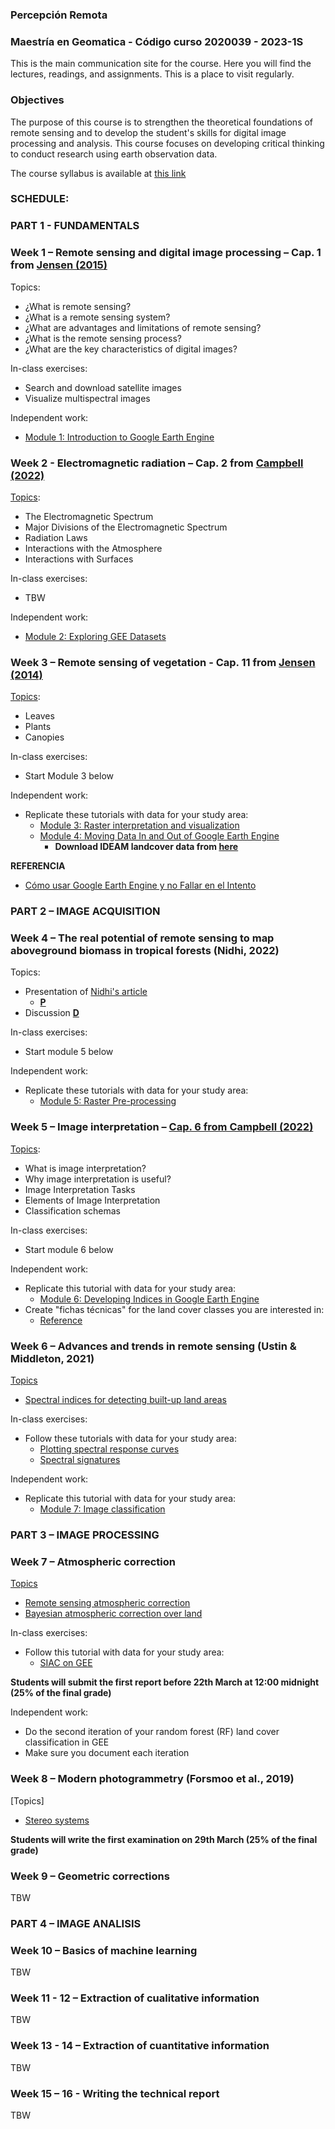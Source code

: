 ### Percepción Remota 
### Maestría en Geomatica - Código curso 2020039 - 2023-1S 

This is the main communication site for the course. Here you will find the lectures, readings, and assignments. This is a place to visit regularly.

### Objectives

The purpose of this course is to strengthen the theoretical foundations of remote sensing and to develop the student's skills for digital image processing and analysis. This course focuses on developing critical thinking to conduct research using earth observation data.

The course syllabus is available at [this link](https://drive.google.com/file/d/1fSnBiRW1QKYZwPiZF9AVkP8oaai-_3eA/view?usp=sharing)

### SCHEDULE:

### **PART 1 - FUNDAMENTALS**

### Week 1 – Remote sensing and digital image processing – Cap. 1 from [Jensen (2015)](https://drive.google.com/file/d/1iW6mQWtT65H3QMhD9Lp7vsg7qG3mbNr1/view?usp=sharing) 

Topics:
-	¿What is remote sensing?
-	¿What is a remote sensing system?
-	¿What are advantages and limitations of remote sensing?
-	¿What is the remote sensing process?
-	¿What are the key characteristics of digital images?

In-class exercises:
-	Search and download satellite images
-	Visualize multispectral images

Independent work:
   - [Module 1: Introduction to Google Earth Engine](https://ecodata.nrel.colostate.edu/gdpe-gee-remote-sensing-lessons/module1.html)

###  Week 2 -  Electromagnetic radiation – Cap. 2 from [Campbell (2022)](https://drive.google.com/file/d/1CA7t5ehkzQUw273opW9M0TPeuqUubdER/view?usp=sharing) 

[Topics](https://drive.google.com/file/d/1U3XPzI5oXUYxaWCQkeFxQFRBJ3AwTjNE/view?usp=share_link):
- The Electromagnetic Spectrum
- Major Divisions of the Electromagnetic Spectrum 
- Radiation Laws
- Interactions with the Atmosphere
- Interactions with Surfaces


In-class exercises:
- TBW

Independent work:
- [Module 2: Exploring GEE Datasets](https://ecodata.nrel.colostate.edu/gdpe-gee-remote-sensing-lessons/module2.html)

###  Week 3 – Remote sensing of vegetation - Cap. 11 from [Jensen (2014)](https://drive.google.com/file/d/1vUJqOo5mWqGhLYMSM4BGcWOf4G8La53D/view?usp=sharing)

[Topics](https://drive.google.com/file/d/1Tg3QqoOSR336ND3BhIU-3cY5Vt0DE4cq/view?usp=sharing):
- Leaves
- Plants
- Canopies

In-class exercises:
- Start Module 3 below

Independent work:
- Replicate these tutorials with data for your study area:
  - [Module 3: Raster interpretation and visualization](https://ecodata.nrel.colostate.edu/gdpe-gee-remote-sensing-lessons/module3.html)
  - [Module 4: Moving Data In and Out of Google Earth Engine](https://ecodata.nrel.colostate.edu/gdpe-gee-remote-sensing-lessons/module4-interoperability.html)
    - **Download IDEAM landcover data from [here](http://www.ideam.gov.co/capas-geo)**

**REFERENCIA**
- [Cómo usar Google Earth Engine y no Fallar en el Intento](https://www.ciga.unam.mx/publicaciones/images/abook_file/9789585183551-Como-usar-Google-Earth-Engine-y-no-fallar-en-el-intento.pdf)

###  **PART 2 – IMAGE ACQUISITION**

### Week 4 – The real potential of remote sensing to map aboveground biomass in tropical forests (Nidhi, 2022)

Topics:
- Presentation of [Nidhi's article](https://drive.google.com/file/d/1saU8AsPL0T2KgWoVRXJ4k2gb_MjiYw8D/view?usp=sharing)
  - [**P**](https://drive.google.com/file/d/1qEFSSLKdGK_rB45JcbYEpC8wmW4Oyfq1/view?usp=sharing)
- Discussion                     [**D**](https://drive.google.com/file/d/1oOVo5Nro2cS_-DQnYmSCBxW2I5eE81oD/view)                                              

In-class exercises:
- Start module 5 below

Independent work:
- Replicate these tutorials with data for your study area:
  - [Module 5: Raster Pre-processing](https://ecodata.nrel.colostate.edu/gdpe-gee-remote-sensing-lessons/module5.html)

###  Week 5 – Image interpretation  – [Cap. 6 from Campbell (2022)](https://drive.google.com/file/d/1rJ6hrQpt0PlAzlyAkw9mvi7IY7b5ha69/view?usp=sharing)

[Topics](https://drive.google.com/file/d/1CyTkZSLbzQi6CMdA_ihJZx39OO9K1MaD/view?usp=sharing):
-  What is image interpretation?
-  Why image interpretation is useful?
-  Image Interpretation Tasks
-  Elements of Image Interpretation
-  Classification schemas

In-class exercises:
- Start module 6 below

Independent work:
- Replicate this tutorial with data for your study area:
  - [Module 6: Developing Indices in Google Earth Engine](https://ecodata.nrel.colostate.edu/gdpe-gee-remote-sensing-lessons/module6.html)
- Create "fichas técnicas" for the land cover classes you are interested in:
  - [Reference](https://siatac.co/Documentos/simcoba/coberturas_100k/publicaciones/Fichas%20de%20Patrones%20coberturas%202002.pdf)


### Week 6 – Advances and trends in remote sensing  (Ustin & Middleton, 2021)

[Topics](https://drive.google.com/file/d/1A0i_U7P6kG-cD6Ci6T_NCeyLPU8WE5CB/view?usp=sharing)
- [Spectral indices for detecting built-up land areas](https://drive.google.com/file/d/1SuFdsBnsXNbGfl8nUCjcqyCz_ykaVEhg/view?usp=sharing)

In-class exercises:
- Follow these tutorials with data for your study area:
  - [Plotting spectral response curves](https://github.com/geospatialeco/GEARS/blob/master/Intro_RS_Lab6.md)
  - [Spectral signatures](https://mygeoblog.com/2018/09/28/spectral-signature-sentinel-2/)


Independent work:
- Replicate this tutorial with data for your study area:
  - [Module 7: Image classification](https://ecodata.nrel.colostate.edu/gdpe-gee-remote-sensing-lessons/module7.html)

###  **PART 3 – IMAGE PROCESSING**

###  Week 7 – Atmospheric correction

[Topics](https://drive.google.com/file/d/1sTZbK78LIFN2193e7B9hdrK79SJFHfve/view?usp=sharing)
- [Remote sensing atmospheric correction](https://drive.google.com/file/d/1ddXi-7a5Z-_bnSRTo5qhUBUeWGhrRO0W/view?usp=sharing)
- [Bayesian atmospheric correction over land](https://gmd.copernicus.org/articles/15/7933/2022/)

In-class exercises:
- Follow this tutorial with data for your study area:
  - [SIAC on GEE](https://github.com/MarcYin/SIAC_GEE)

**Students  will submit the first report before 22th March at 12:00 midnight (25% of the final grade)**

Independent work:
- Do the second iteration of your random forest (RF) land cover classification in GEE
- Make sure you document each iteration

### Week 8 – Modern photogrammetry (Forsmoo et al., 2019) 

[Topics]
- [Stereo systems](https://web.stanford.edu/class/cs231a/course_notes/04-stereo-systems.pdf)

**Students  will write the first examination on 29th March (25% of the final grade)**

###  Week 9 – Geometric corrections 

TBW

### PART  4 – IMAGE ANALISIS 

###  Week  10 – Basics of machine learning

TBW

###  Week 11 - 12 – Extraction of cualitative information

TBW

###  Week 13 - 14 – Extraction of cuantitative information 

TBW

###  Week 15 – 16 -  Writing the technical report 

TBW

